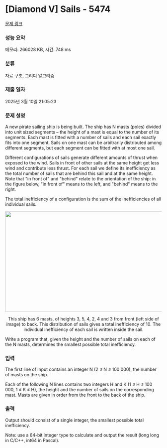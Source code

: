 # [Diamond V] Sails - 5474 

[문제 링크](https://www.acmicpc.net/problem/5474) 

### 성능 요약

메모리: 266028 KB, 시간: 748 ms

### 분류

자료 구조, 그리디 알고리즘

### 제출 일자

2025년 3월 10일 21:05:23

### 문제 설명

<p>A new pirate sailing ship is being built. The ship has N masts (poles) divided into unit sized segments – the height of a mast is equal to the number of its segments. Each mast is fitted with a number of sails and each sail exactly fits into one segment. Sails on one mast can be arbitrarily distributed among different segments, but each segment can be fitted with at most one sail.</p>

<p>Different configurations of sails generate different amounts of thrust when exposed to the wind. Sails in front of other sails at the same height get less wind and contribute less thrust. For each sail we define its inefficiency as the total number of sails that are behind this sail and at the same height. Note that "in front of" and "behind" relate to the orientation of the ship: in the figure below, "in front of" means to the left, and "behind" means to the right.</p>

<p>The total inefficiency of a configuration is the sum of the inefficiencies of all individual sails. </p>

<p style="text-align: center;"><img alt="" src="https://upload.acmicpc.net/c1a99b8c-2f33-4131-be1a-a9a716f2f208/-/preview/" style="width: 745px; height: 323px;"><br>
 </p>

<p style="text-align: center;">This ship has 6 masts, of heights 3, 5, 4, 2, 4 and 3 from front (left side of image) to back. This distribution of sails gives a total inefficiency of 10. The individual inefficiency of each sail is written inside the sail.</p>

<p>Write a program that, given the height and the number of sails on each of the N masts, determines the smallest possible total inefficiency. </p>

### 입력 

 <p>The first line of input contains an integer N (2 ≤ N ≤ 100 000), the number of masts on the ship.</p>

<p>Each of the following N lines contains two integers H and K (1 ≤ H ≤ 100 000, 1 ≤ K ≤ H), the height and the number of sails on the corresponding mast. Masts are given in order from the front to the back of the ship. </p>

### 출력 

 <p>Output should consist of a single integer, the smallest possible total inefficiency.</p>

<p>Note: use a 64-bit integer type to calculate and output the result (long long in C/C++, int64 in Pascal). </p>


